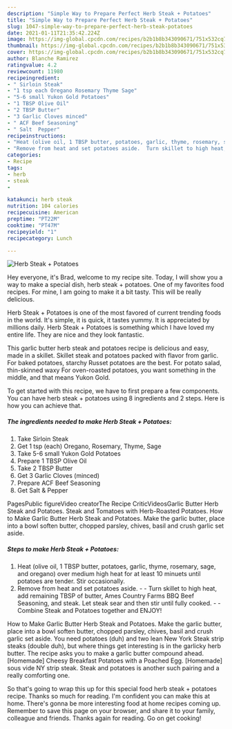 ```yaml
---
description: "Simple Way to Prepare Perfect Herb Steak + Potatoes"
title: "Simple Way to Prepare Perfect Herb Steak + Potatoes"
slug: 1047-simple-way-to-prepare-perfect-herb-steak-potatoes
date: 2021-01-11T21:35:42.224Z
image: https://img-global.cpcdn.com/recipes/b2b1b8b343090671/751x532cq70/herb-steak-potatoes-recipe-main-photo.jpg
thumbnail: https://img-global.cpcdn.com/recipes/b2b1b8b343090671/751x532cq70/herb-steak-potatoes-recipe-main-photo.jpg
cover: https://img-global.cpcdn.com/recipes/b2b1b8b343090671/751x532cq70/herb-steak-potatoes-recipe-main-photo.jpg
author: Blanche Ramirez
ratingvalue: 4.2
reviewcount: 11980
recipeingredient:
- " Sirloin Steak"
- "1 tsp each Oregano Rosemary Thyme Sage"
- "5-6 small Yukon Gold Potatoes"
- "1 TBSP Olive Oil"
- "2 TBSP Butter"
- "3 Garlic Cloves minced"
- " ACF Beef Seasoning"
- " Salt  Pepper"
recipeinstructions:
- "Heat (olive oil, 1 TBSP butter, potatoes, garlic, thyme, rosemary, sage, and oregano) over medium high heat for at least 10 minuets until potatoes are tender. Stir occasionally."
- "Remove from heat and set potatoes aside.  Turn skillet to high heat, add remaining TBSP of butter, Ames Country Farms BBQ Beef Seasoning, and steak. Let steak sear and then stir until fully cooked.  Combine Steak and Potatoes together and ENJOY!"
categories:
- Recipe
tags:
- herb
- steak
- 

katakunci: herb steak  
nutrition: 104 calories
recipecuisine: American
preptime: "PT22M"
cooktime: "PT47M"
recipeyield: "1"
recipecategory: Lunch

---
```



![Herb Steak + Potatoes](https://img-global.cpcdn.com/recipes/b2b1b8b343090671/751x532cq70/herb-steak-potatoes-recipe-main-photo.jpg)

Hey everyone, it's Brad, welcome to my recipe site. Today, I will show you a way to make a special dish, herb steak + potatoes. One of my favorites food recipes. For mine, I am going to make it a bit tasty. This will be really delicious.

Herb Steak + Potatoes is one of the most favored of current trending foods in the world. It's simple, it is quick, it tastes yummy. It is appreciated by millions daily. Herb Steak + Potatoes is something which I have loved my entire life. They are nice and they look fantastic.

This garlic butter herb steak and potatoes recipe is delicious and easy, made in a skillet. Skillet steak and potatoes packed with flavor from garlic. For baked potatoes, starchy Russet potatoes are the best. For potato salad, thin-skinned waxy For oven-roasted potatoes, you want something in the middle, and that means Yukon Gold.


To get started with this recipe, we have to first prepare a few components. You can have herb steak + potatoes using 8 ingredients and 2 steps. Here is how you can achieve that.

<!--inarticleads1-->

##### The ingredients needed to make Herb Steak + Potatoes:

1. Take  Sirloin Steak
1. Get 1 tsp (each) Oregano, Rosemary, Thyme, Sage
1. Take 5-6 small Yukon Gold Potatoes
1. Prepare 1 TBSP Olive Oil
1. Take 2 TBSP Butter
1. Get 3 Garlic Cloves (minced)
1. Prepare  ACF Beef Seasoning
1. Get  Salt &amp; Pepper


PagesPublic figureVideo creatorThe Recipe CriticVideosGarlic Butter Herb Steak and Potatoes. Steak and Tomatoes with Herb-Roasted Potatoes. How to Make Garlic Butter Herb Steak and Potatoes. Make the garlic butter, place into a bowl soften butter, chopped parsley, chives, basil and crush garlic set aside. 

<!--inarticleads2-->

##### Steps to make Herb Steak + Potatoes:

1. Heat (olive oil, 1 TBSP butter, potatoes, garlic, thyme, rosemary, sage, and oregano) over medium high heat for at least 10 minuets until potatoes are tender. Stir occasionally.
1. Remove from heat and set potatoes aside. -  - Turn skillet to high heat, add remaining TBSP of butter, Ames Country Farms BBQ Beef Seasoning, and steak. Let steak sear and then stir until fully cooked. -  - Combine Steak and Potatoes together and ENJOY!


How to Make Garlic Butter Herb Steak and Potatoes. Make the garlic butter, place into a bowl soften butter, chopped parsley, chives, basil and crush garlic set aside. You need potatoes (duh) and two lean New York Steak strip steaks (double duh), but where things get interesting is in the garlicky herb butter. The recipe asks you to make a garlic butter compound ahead. [Homemade] Cheesy Breakfast Potatoes with a Poached Egg. [Homemade] sous vide NY strip steak. Steak and potatoes is another such pairing and a really comforting one. 

So that's going to wrap this up for this special food herb steak + potatoes recipe. Thanks so much for reading. I'm confident you can make this at home. There's gonna be more interesting food at home recipes coming up. Remember to save this page on your browser, and share it to your family, colleague and friends. Thanks again for reading. Go on get cooking!
